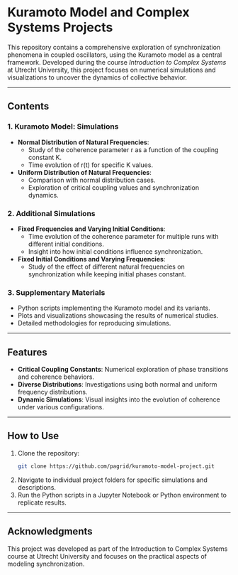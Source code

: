 # Kuramoto Model and Complex Systems Projects

This repository contains a comprehensive exploration of synchronization phenomena in coupled oscillators, using the Kuramoto model as a central framework. Developed during the course *Introduction to Complex Systems* at Utrecht University, this project focuses on numerical simulations and visualizations to uncover the dynamics of collective behavior.

---

## Contents

### 1. Kuramoto Model: Simulations
- **Normal Distribution of Natural Frequencies**:
  - Study of the coherence parameter r as a function of the coupling constant K.
  - Time evolution of r(t) for specific K values.
- **Uniform Distribution of Natural Frequencies**:
  - Comparison with normal distribution cases.
  - Exploration of critical coupling values and synchronization dynamics.

### 2. Additional Simulations
- **Fixed Frequencies and Varying Initial Conditions**:
  - Time evolution of the coherence parameter for multiple runs with different initial conditions.
  - Insight into how initial conditions influence synchronization.
- **Fixed Initial Conditions and Varying Frequencies**:
  - Study of the effect of different natural frequencies on synchronization while keeping initial phases constant.

### 3. Supplementary Materials
- Python scripts implementing the Kuramoto model and its variants.
- Plots and visualizations showcasing the results of numerical studies.
- Detailed methodologies for reproducing simulations.

---

## Features
- **Critical Coupling Constants**: Numerical exploration of phase transitions and coherence behaviors.
- **Diverse Distributions**: Investigations using both normal and uniform frequency distributions.
- **Dynamic Simulations**: Visual insights into the evolution of coherence under various configurations.

---

## How to Use
1. Clone the repository:
   ```bash
   git clone https://github.com/pagrid/kuramoto-model-project.git

2. Navigate to individual project folders for specific simulations and descriptions.
3. Run the Python scripts in a Jupyter Notebook or Python environment to replicate results.

---
## Acknowledgments

This project was developed as part of the Introduction to Complex Systems course at Utrecht University and focuses on the practical aspects of modeling synchronization.
